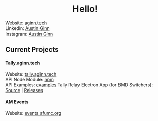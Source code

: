 
<h1 align="center">Hello!</h1>

Website: [aginn.tech](https://aginn.tech)
<br>
Linkedin: [Austin Ginn](https://www.linkedin.com/in/austinleeginn/)
<br>
Instagram: [Austin Ginn](https://www.instagram.com/austinleeginn/)

## Current Projects

#### Tally.aginn.tech
Website: [tally.aginn.tech](https://tally.aginn.tech)
<br>
API Node Module: [npm](https://www.npmjs.com/package/tally.aginn.tech-api)
<br>
API Examples: [examples](https://github.com/austinginn/tally.aginn.tech-api/tree/main/examples)
Tally Relay Electron App (for BMD Switchers): [Source](https://github.com/austinginn/tally-relay-bmd) | [Releases](https://github.com/austinginn/tally-relay-bmd/releases)

#### AM Events
Website: [events.afumc.org](https://events.afumc.org)

